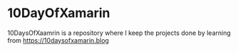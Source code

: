 # 10DayOfXamarin
10DaysOfXaamrin is a repository where I keep the projects done by learning from https://10daysofxamarin.blog
